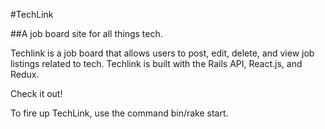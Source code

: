 #TechLink

##A job board site for all things tech.

Techlink is a job board that allows users to post, edit, delete, and view job listings related to tech. Techlink is built with the Rails API, React.js, and Redux. 

Check it out!

To fire up TechLink, use the command bin/rake start. 



